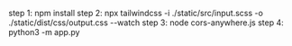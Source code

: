 step 1: npm install
step 2: npx tailwindcss -i ./static/src/input.scss -o ./static/dist/css/output.css --watch
step 3: node cors-anywhere.js
step 4: python3 -m app.py